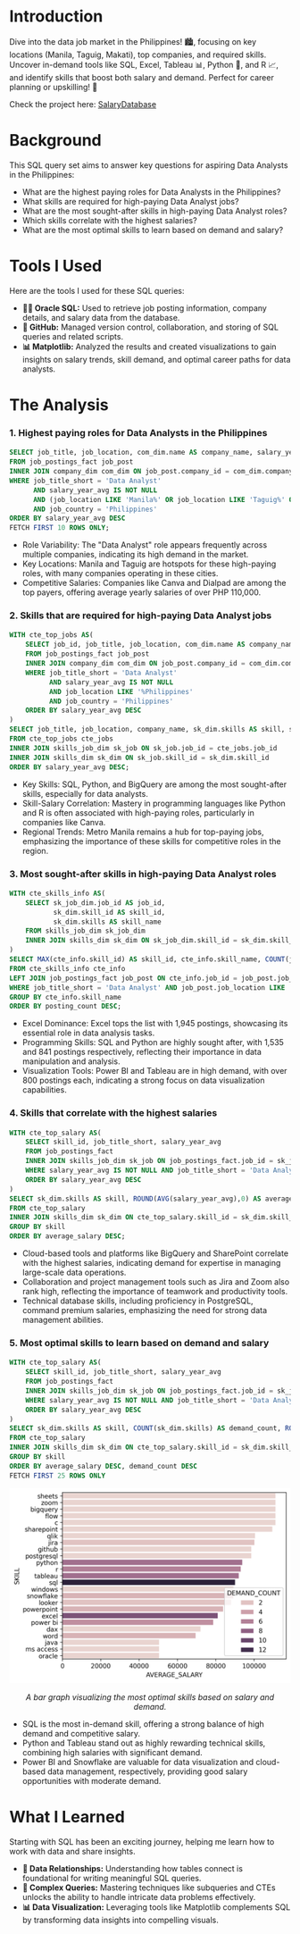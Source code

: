 # Introduction
Dive into the data job market in the Philippines! 🏙️, focusing on key locations (Manila, Taguig, Makati), top companies, and required skills. Uncover in-demand tools like SQL, Excel, Tableau 📊, Python 🐍, and R 📈, and identify skills that boost both salary and demand. Perfect for career planning or upskilling! 🚀

Check the project here: [SalaryDatabase](ProjectFiles/SalaryDatabase.sql)
# Background 
This SQL query set aims to answer key questions for aspiring Data Analysts in the Philippines:

- What are the highest paying roles for Data Analysts in the Philippines?
- What skills are required for high-paying Data Analyst jobs?
- What are the most sought-after skills in high-paying Data Analyst roles?
- Which skills correlate with the highest salaries?
- What are the most optimal skills to learn based on demand and salary?                                   
# Tools I Used
Here are the tools I used for these SQL queries:

- **🧑‍💻 Oracle SQL:** Used to retrieve job posting information, company details, and salary data from the database.
- **🔄 GitHub:** Managed version control, collaboration, and storing of SQL queries and related scripts.
- **📊 Matplotlib:** Analyzed the results and created visualizations to gain insights on salary trends, skill demand, and optimal career paths for data analysts.
# The Analysis
### 1. Highest paying roles for Data Analysts in the Philippines
```sql
SELECT job_title, job_location, com_dim.name AS company_name, salary_year_avg
FROM job_postings_fact job_post
INNER JOIN company_dim com_dim ON job_post.company_id = com_dim.company_id
WHERE job_title_short = 'Data Analyst'
      AND salary_year_avg IS NOT NULL
      AND (job_location LIKE 'Manila%' OR job_location LIKE 'Taguig%' OR job_location LIKE 'Makati%')
      AND job_country = 'Philippines'
ORDER BY salary_year_avg DESC
FETCH FIRST 10 ROWS ONLY; 
```
- Role Variability: The "Data Analyst" role appears frequently across multiple companies, indicating its high demand in the market.
- Key Locations: Manila and Taguig are hotspots for these high-paying roles, with many companies operating in these cities.
- Competitive Salaries: Companies like Canva and Dialpad are among the top payers, offering average yearly salaries of over PHP 110,000.
### 2. Skills that are required for high-paying Data Analyst jobs
```sql
WITH cte_top_jobs AS(
    SELECT job_id, job_title, job_location, com_dim.name AS company_name, salary_year_avg
    FROM job_postings_fact job_post
    INNER JOIN company_dim com_dim ON job_post.company_id = com_dim.company_id
    WHERE job_title_short = 'Data Analyst'
          AND salary_year_avg IS NOT NULL
          AND job_location LIKE '%Philippines' 
          AND job_country = 'Philippines'
    ORDER BY salary_year_avg DESC
)
SELECT job_title, job_location, company_name, sk_dim.skills AS skill, salary_year_avg
FROM cte_top_jobs cte_jobs
INNER JOIN skills_job_dim sk_job ON sk_job.job_id = cte_jobs.job_id
INNER JOIN skills_dim sk_dim ON sk_job.skill_id = sk_dim.skill_id
ORDER BY salary_year_avg DESC;
```
- Key Skills: SQL, Python, and BigQuery are among the most sought-after skills, especially for data analysts.
- Skill-Salary Correlation: Mastery in programming languages like Python and R is often associated with high-paying roles, particularly in companies like Canva.
- Regional Trends: Metro Manila remains a hub for top-paying jobs, emphasizing the importance of these skills for competitive roles in the region.
### 3. Most sought-after skills in high-paying Data Analyst roles
```sql
WITH cte_skills_info AS(
    SELECT sk_job_dim.job_id AS job_id,
           sk_dim.skill_id AS skill_id,
           sk_dim.skills AS skill_name
    FROM skills_job_dim sk_job_dim
    INNER JOIN skills_dim sk_dim ON sk_job_dim.skill_id = sk_dim.skill_id
)
SELECT MAX(cte_info.skill_id) AS skill_id, cte_info.skill_name, COUNT(job_post.job_id) AS posting_count
FROM cte_skills_info cte_info
LEFT JOIN job_postings_fact job_post ON cte_info.job_id = job_post.job_id
WHERE job_title_short = 'Data Analyst' AND job_post.job_location LIKE '%Philippines' 
GROUP BY cte_info.skill_name
ORDER BY posting_count DESC;
```
- Excel Dominance: Excel tops the list with 1,945 postings, showcasing its essential role in data analysis tasks.
- Programming Skills: SQL and Python are highly sought after, with 1,535 and 841 postings respectively, reflecting their importance in data manipulation and analysis.
- Visualization Tools: Power BI and Tableau are in high demand, with over 800 postings each, indicating a strong focus on data visualization capabilities.
### 4. Skills that correlate with the highest salaries
```sql
WITH cte_top_salary AS(
    SELECT skill_id, job_title_short, salary_year_avg
    FROM job_postings_fact
    INNER JOIN skills_job_dim sk_job ON job_postings_fact.job_id = sk_job.job_id
    WHERE salary_year_avg IS NOT NULL AND job_title_short = 'Data Analyst' AND job_location LIKE '%Philippines'
    ORDER BY salary_year_avg DESC
)
SELECT sk_dim.skills AS skill, ROUND(AVG(salary_year_avg),0) AS average_salary
FROM cte_top_salary
INNER JOIN skills_dim sk_dim ON cte_top_salary.skill_id = sk_dim.skill_id
GROUP BY skill
ORDER BY average_salary DESC;
```
- Cloud-based tools and platforms like BigQuery and SharePoint correlate with the highest salaries, indicating demand for expertise in managing large-scale data operations.
- Collaboration and project management tools such as Jira and Zoom also rank high, reflecting the importance of teamwork and productivity tools.
- Technical database skills, including proficiency in PostgreSQL, command premium salaries, emphasizing the need for strong data management abilities.
### 5. Most optimal skills to learn based on demand and salary 
```sql
WITH cte_top_salary AS(
    SELECT skill_id, job_title_short, salary_year_avg
    FROM job_postings_fact
    INNER JOIN skills_job_dim sk_job ON job_postings_fact.job_id = sk_job.job_id
    WHERE salary_year_avg IS NOT NULL AND job_title_short = 'Data Analyst' AND job_location LIKE '%Philippines'
    ORDER BY salary_year_avg DESC
)
SELECT sk_dim.skills AS skill, COUNT(sk_dim.skills) AS demand_count, ROUND(AVG(salary_year_avg),0) AS average_salary
FROM cte_top_salary
INNER JOIN skills_dim sk_dim ON cte_top_salary.skill_id = sk_dim.skill_id
GROUP BY skill
ORDER BY average_salary DESC, demand_count DESC
FETCH FIRST 25 ROWS ONLY
```
![Most Optimal Skills](Assets/hist_plot.png)
<p align="center">
  <i>A bar graph visualizing the most optimal skills based on salary and demand.</i>
</p>

- SQL is the most in-demand skill, offering a strong balance of high demand and competitive salary.
- Python and Tableau stand out as highly rewarding technical skills, combining high salaries with significant demand.
- Power BI and Snowflake are valuable for data visualization and cloud-based data management, respectively, providing good salary opportunities with moderate demand.
# What I Learned
Starting with SQL has been an exciting journey, helping me learn how to work with data and share insights.
- **🔗 Data Relationships:** Understanding how tables connect is foundational for writing meaningful SQL queries.
- **🧩 Complex Queries:** Mastering techniques like subqueries and CTEs unlocks the ability to handle intricate data problems effectively.
- **📊 Data Visualization:** Leveraging tools like Matplotlib complements SQL by transforming data insights into compelling visuals.




